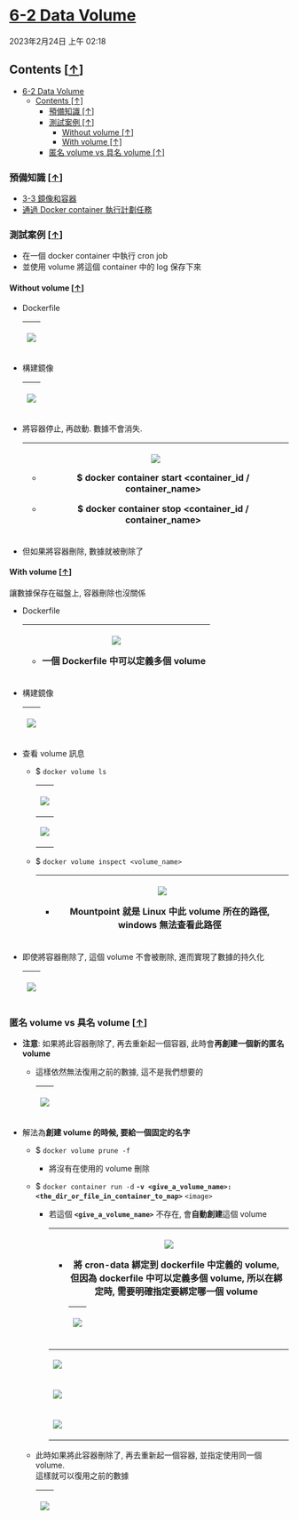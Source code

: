 <!-- This md file is originally converted from onenote -->

# [6-2 Data Volume](https://dockertips.readthedocs.io/en/latest/docker-volume/data-volume.html)

2023年2月24日
上午 02:18

## Contents [[↑](#6-2-data-volume)]

- [6-2 Data Volume](#6-2-data-volume)
  - [Contents \[↑\]](#contents-)
    - [預備知識 \[↑\]](#預備知識-)
    - [測試案例 \[↑\]](#測試案例-)
      - [Without volume \[↑\]](#without-volume-)
      - [With volume \[↑\]](#with-volume-)
    - [匿名 volume vs 具名 volume \[↑\]](#匿名-volume-vs-具名-volume-)

### 預備知識 [[↑](#6-2-data-volume)]

- [3-3 鏡像和容器](../3-quick-start/3-3-image-and-container.md)
- [通過 Docker container 執行計劃任務](https://dockertips.readthedocs.io/en/latest/docker-blog/docker-cron.html)

### 測試案例 [[↑](#6-2-data-volume)]

- 在一個 docker container 中執行 cron job
- 並使用 volume 將這個 container 中的 log 保存下來

#### Without volume [[↑](#6-2-data-volume)]

- Dockerfile
  <table>
    <colgroup>
      <col style="width: 100%" />
    </colgroup>
    <thead>
      <tr class="header">
        <th>
          <p><img src="assets/001_6-2_Data_Volume_000.png" /></p>
        </th>
      </tr>
    </thead>
    <tbody>
    </tbody>
  </table>

- 構建鏡像
  <table>
    <colgroup>
      <col style="width: 100%" />
    </colgroup>
    <thead>
      <tr class="header">
        <th>
          <p><img src="assets/001_6-2_Data_Volume_001.png" /></p>
        </th>
      </tr>
    </thead>
    <tbody>
    </tbody>
  </table>

- 將容器停止, 再啟動. 數據不會消失.
  <table>
    <colgroup>
      <col style="width: 100%" />
    </colgroup>
    <thead>
      <tr class="header">
        <th>
          <p><img src="assets/001_6-2_Data_Volume_002.png" /></p>
          <ul class="incremental">
            <li>
              <p>$ docker container <strong>start</strong> &lt;container_id / container_name&gt;</p>
            </li>
            <li>
              <p>$ docker container <strong>stop</strong> &lt;container_id / container_name&gt;</p>
            </li>
          </ul>
        </th>
      </tr>
    </thead>
    <tbody>
    </tbody>
  </table>

- 但如果將容器刪除, 數據就被刪除了

#### With volume [[↑](#6-2-data-volume)]

讓數據保存在磁盤上, 容器刪除也沒關係

- Dockerfile
  <table>
    <colgroup>
      <col style="width: 100%" />
    </colgroup>
    <thead>
      <tr class="header">
        <th>
          <p><img src="assets/001_6-2_Data_Volume_003.png" /></p>
          <ul class="incremental">
            <li>
              <p>一個 Dockerfile 中可以定義多個 volume</p>
            </li>
          </ul>
        </th>
      </tr>
    </thead>
    <tbody>
    </tbody>
  </table>

- 構建鏡像
  <table>
    <colgroup>
      <col style="width: 100%" />
    </colgroup>
    <thead>
      <tr class="header">
        <th>
          <p><img src="assets/001_6-2_Data_Volume_001.png" /></p>
        </th>
      </tr>
    </thead>
    <tbody>
    </tbody>
  </table>

- 查看 volume 訊息
  - $ `docker volume ls`
    <table>
      <colgroup>
        <col style="width: 100%" />
      </colgroup>
      <thead>
        <tr class="header">
          <th>
            <p><img src="assets/001_6-2_Data_Volume_004.png" /></p>
          </th>
        </tr>
      </thead>
      <tbody>
      </tbody>
      <tbody>
        <tr class="odd">
          <td>
            <p><img src="assets/001_6-2_Data_Volume_005.png" /></p>
          </td>
        </tr>
      </tbody>
    </table>

  - $ `docker volume inspect <volume_name>`
    <table>
      <colgroup>
        <col style="width: 100%" />
      </colgroup>
      <thead>
        <tr class="header">
          <th>
            <p><img src="assets/001_6-2_Data_Volume_006.png" /></p>
            <ul class="incremental">
              <li>
                <p>Mountpoint 就是 Linux 中此 volume 所在的路徑, windows 無法查看此路徑</p>
              </li>
            </ul>
          </th>
        </tr>
      </thead>
    </table>

- 即使將容器刪除了, 這個 volume 不會被刪除, 進而實現了數據的持久化
  <table>
    <colgroup>
      <col style="width: 100%" />
    </colgroup>
    <thead>
      <tr class="header">
        <th>
          <p><img src="assets/001_6-2_Data_Volume_007.png" /></p>
        </th>
      </tr>
    </thead>
    <tbody>
    </tbody>
  </table>

### 匿名 volume vs 具名 volume [[↑](#6-2-data-volume)]

- **注意**: 如果將此容器刪除了, 再去重新起一個容器, 此時會**再創建一個新的匿名 volume**
  - 這樣依然無法復用之前的數據, 這不是我們想要的
    <table>
      <colgroup>
        <col style="width: 100%" />
      </colgroup>
      <thead>
        <tr class="header">
          <th>
            <p><img src="assets/001_6-2_Data_Volume_008.png" /></p>
          </th>
        </tr>
      </thead>
      <tbody>
      </tbody>
    </table>

- 解法為**創建 volume 的時候, 要給一個固定的名字**

  - $ `docker volume prune -f`
    - 將沒有在使用的 volume 刪除
  - $ `docker container run -d` **`-v <give_a_volume_name>:<the_dir_or_file_in_container_to_map>`** `<image>`
    - 若這個 **`<give_a_volume_name>`** 不存在, 會**自動創建**這個 volume
      <table>
        <colgroup>
          <col style="width: 100%" />
        </colgroup>
        <thead>
          <tr class="header">
            <th>
              <p><img src="assets/001_6-2_Data_Volume_009.png" /></p>
              <ul class="incremental">
                <li>
                  <p>將 cron-data 綁定到 dockerfile 中定義的 volume, 但因為 dockerfile 中可以定義多個 volume, 所以在綁定時, 需要明確指定要綁定哪一個 volume
                  </p>
                </li>
              </ul>
              <ul class="incremental">
                <table>
                  <colgroup>
                    <col style="width: 100%" />
                  </colgroup>
                  <thead>
                    <tr class="header">
                      <th>
                        <p><img src="assets/001_6-2_Data_Volume_010.png" /></p>
                      </th>
                    </tr>
                  </thead>
                  <tbody>
                  </tbody>
                </table>
              </ul>
            </th>
          </tr>
        </thead>
        <tbody>
          <tr class="odd">
            <td>
              <p><img src="assets/001_6-2_Data_Volume_011.png" /></p>
            </td>
          </tr>
          <tr class="even">
            <td>
              <p><img src="assets/001_6-2_Data_Volume_012.png" /></p>
            </td>
          </tr>
          <tr class="odd">
            <td>
              <p><img src="assets/001_6-2_Data_Volume_013.png" /></p>
            </td>
          </tr>
        </tbody>
      </table>

  - 此時如果將此容器刪除了, 再去重新起一個容器, 並指定使用同一個 volume.  
    這樣就可以復用之前的數據
    <table>
      <colgroup>
        <col style="width: 100%" />
      </colgroup>
      <thead>
        <tr class="header">
          <th>
            <p><img src="assets/001_6-2_Data_Volume_014.png" /></p>
          </th>
        </tr>
      </thead>
      <tbody>
      </tbody>
    </table>
